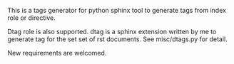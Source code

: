 This is a tags generator for python sphinx tool to generate tags from index
role or directive.

Dtag role is also supported. dtag is a sphinx extension written by me to
generate tag for the set set of rst documents. See misc/dtags.py for detail.

New requirements are welcomed.
